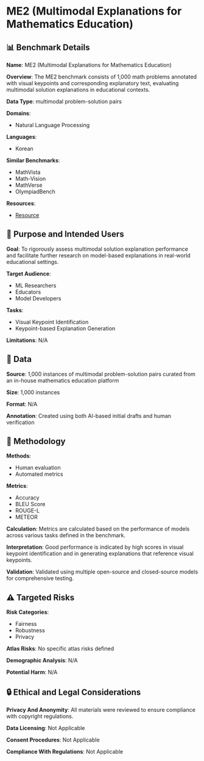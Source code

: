 # ME2 (Multimodal Explanations for Mathematics Education)

## 📊 Benchmark Details

**Name**: ME2 (Multimodal Explanations for Mathematics Education)

**Overview**: The ME2 benchmark consists of 1,000 math problems annotated with visual keypoints and corresponding explanatory text, evaluating multimodal solution explanations in educational contexts.

**Data Type**: multimodal problem-solution pairs

**Domains**:
- Natural Language Processing

**Languages**:
- Korean

**Similar Benchmarks**:
- MathVista
- Math-Vision
- MathVerse
- OlympiadBench

**Resources**:
- [Resource](N/A)

## 🎯 Purpose and Intended Users

**Goal**: To rigorously assess multimodal solution explanation performance and facilitate further research on model-based explanations in real-world educational settings.

**Target Audience**:
- ML Researchers
- Educators
- Model Developers

**Tasks**:
- Visual Keypoint Identification
- Keypoint-based Explanation Generation

**Limitations**: N/A

## 💾 Data

**Source**: 1,000 instances of multimodal problem-solution pairs curated from an in-house mathematics education platform

**Size**: 1,000 instances

**Format**: N/A

**Annotation**: Created using both AI-based initial drafts and human verification

## 🔬 Methodology

**Methods**:
- Human evaluation
- Automated metrics

**Metrics**:
- Accuracy
- BLEU Score
- ROUGE-L
- METEOR

**Calculation**: Metrics are calculated based on the performance of models across various tasks defined in the benchmark.

**Interpretation**: Good performance is indicated by high scores in visual keypoint identification and in generating explanations that reference visual keypoints.

**Validation**: Validated using multiple open-source and closed-source models for comprehensive testing.

## ⚠️ Targeted Risks

**Risk Categories**:
- Fairness
- Robustness
- Privacy

**Atlas Risks**:
No specific atlas risks defined

**Demographic Analysis**: N/A

**Potential Harm**: N/A

## 🔒 Ethical and Legal Considerations

**Privacy And Anonymity**: All materials were reviewed to ensure compliance with copyright regulations.

**Data Licensing**: Not Applicable

**Consent Procedures**: Not Applicable

**Compliance With Regulations**: Not Applicable
